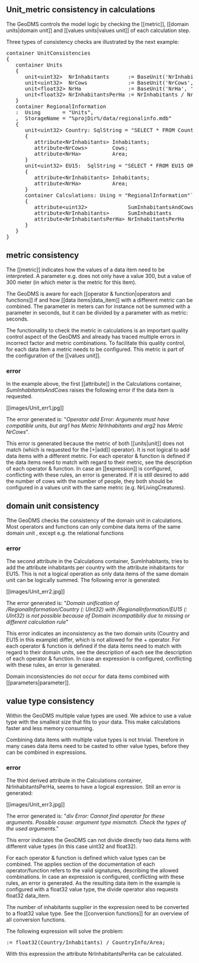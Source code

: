 ## Unit_metric consistency in calculations

The GeoDMS controls the model logic by checking the [[metric]], [[domain units|domain unit]] and [[values units|values unit]] of each calculation step.

Three types of consistency checks are illustrated by the next example:

<pre>
container UnitConsistencies
{
   container Units
   {
      unit&lt;uint32&gt;  NrInhabitants      := BaseUnit('NrInhabitants', 'uint32');
      unit&lt;uint32&gt;  NrCows             := BaseUnit('NrCows', 'uint32');
      unit&lt;float32&gt; NrHa               := BaseUnit('NrHa', 'float32');
      unit&lt;float32&gt; NrInhabitantsPerHa := NrInhabitants / NrHa;
   }
   container RegionalInformation
   :  Using       = "Units",
   ,  StorageName = "%projDir%/data/regionalinfo.mdb"
   {
      unit&lt;uint32&gt; Country: SqlString = "SELECT * FROM Country ORDER BY CountryID"
      {
         attribute&lt;NrInhabitants&gt; Inhabitants;
         attribute&lt;NrCows&gt;        Cows;
         attribute&lt;NrHa&gt;          Area;
      }
      unit&lt;uint32> EU15:  SqlString = "SELECT * FROM EU15 ORDER BY EU15ID"
      {
         attribute&lt;NrInhabitants&gt; Inhabitants;
         attribute&lt;NrHa&gt;          Area;
      }
      container Calculations: Using = "RegionalInformation"`
      {
         attribute&lt;uint32&gt;             SumInhabitantsAndCows  (Country) := Country/Inhabitants + Country/Cows;
         attribute&lt;NrInhabitants&gt;      SumInhabitants         (Country) := Country/Inhabitants + EU15/Inhabitants;
         attribute&lt;NrInhabitantsPerHa&gt; NrInhabitantsPerHa     (Country) := Country/Inhabitants / Country/Area;
      }
   }
}
</pre>
## metric consistency

The [[metric]] indicates how the values of a data item need to be interpreted. A parameter e.g. does not only have a value 300, but a value of 300 meter (in which meter is the metric for this item).

The GeoDMS is aware for each [[operator & function|operators and functions]] if and how [[data items|data_item]] with a different metric can be combined. The parameter in meters can for instance not be summed with a parameter in seconds, but it can be divided by a parameter with as metric: seconds.

The functionality to check the metric in calculations is an important quality control aspect of the GeoDMS and already has traced multiple errors in incorrect factor and metric combinations. To facilitate this quality control, for each data item a metric needs to be configured. This metric is part of the configuration of the [[values unit]].

### error

In the example above, the first [[attribute]] in the Calculations container, *SumInhabitantsAndCows* raises the following error if the data item is requested. 

[[images/Unit_err1.jpg]]

The error generated is: "*Operator add Error: Arguments must have compatible units, but arg1 has Metric NrInhabitants and arg2 has Metric NrCows*".

This error is generated because the metric of both [[units|unit]] does not match (which is requested for the [+|add]] operator). It is not logical to add data items with a different metric. For each operator & function is defined if the data items need to match with regard to their metric, see the description of each operator & function. In case an [[expression]] is configured, conflicting with these rules, an error is generated. If it is still desired to add the number of cows with the number of people, they both should be configured in a values unit with the same metric (e.g. NrLivingCreatures).

## domain unit consistency

Tthe GeoDMS checks the consistency of the domain unit in calculations. Most operators and functions can only combine data items of the same domain
unit , except e.g. the relational functions

### error

The second attribute in the Calculations container, SumInhabitants, tries to add the attribute inhabitants per country with the attribute inhabitants for EU15. This is not a logical operation as only data items of the same domain unit can be logically summed. The following error is generated:

[[images/Unit_err2.jpg]]

The error generated is: "*Domain unification of /RegionalInformation/Country (: UInt32) with /RegionalInformation/EU15 (: UInt32) is not possible because of Domain incompatibiliy due to missing or different calculation rule*"

This error indicates an inconsistency as the two domain units (Country and EU15 in this example) differ, which is not allowed for the + operator. For each operator & function is defined if the data items need to match with regard to their domain units, see the description of each see the description of each operator & function. In case an expression is configured, conflicting with these rules, an error is generated.

Domain inconsistencies do not occur for data items combined with [[parameters|parameter]].

## value type consistency

Within the GeoDMS multiple value types are used. We advice to use a value type with the smallest size that fits to your data. This make calculations faster and less memory consuming.

Combining data items with multiple value types is not trivial. Therefore in many cases data items need to be casted to other value types, before they can be combined in expressions.

### error

The third derived attribute in the Calculations container, NrInhabitantsPerHa, seems to have a logical expression. Still an error is generated:

[[images/Unit_err3.jpg]]

The error generated is: "*div Error: Cannot find operator for these arguments. Possible cause: argument type mismatch. Check the types of the used arguments*."

This error indicates the GeoDMS can not divide directly two data items with different value types (in this case uint32 and float32).

For each operator & function is defined which value types can be combined. The applies section of the documentation of each operator/function refers to
the valid signatures, describing the allowed combinations. In case an expression is configured, conflicting with these rules, an error is generated. As the resulting data item in the example is configured with a float32 value type, the divide operator also requests float32 data_item.

The number of inhabitants supplier in the expression need to be converted to a float32 value type. See the [[conversion functions]]  for an overview of all conversion functions.

The following expression will solve the problem:

<pre>
:= float32(Country/Inhabitants) / CountryInfo/Area;
</pre>

With this expression the attribute NrInhabitantsPerHa can be calculated.